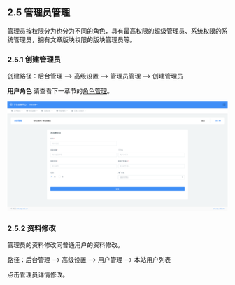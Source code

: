 ## 2.5 管理员管理

管理员按权限分为也分为不同的角色，具有最高权限的超级管理员、系统权限的系统管理员，拥有文章版块权限的版块管理员等。

### 2.5.1 创建管理员

创建路径：后台管理 --> 高级设置 --> 管理员管理 --> 创建管理员

**用户角色** 请查看下一章节的[角色管理](./role.md##角色管理)。

![](../img/admiin_create.png)

### 2.5.2 资料修改

管理员的资料修改同普通用户的资料修改。

路径：后台管理 --> 高级设置 --> 用户管理 --> 本站用户列表

点击管理员详情修改。